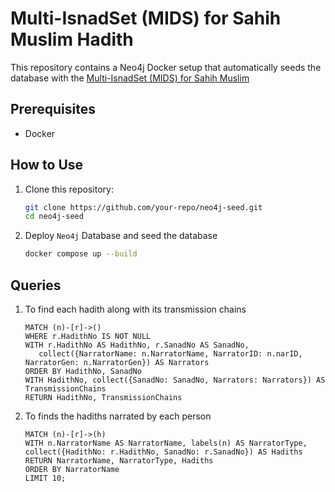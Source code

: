 # Multi-IsnadSet (MIDS) for Sahih Muslim Hadith

This repository contains a Neo4j Docker setup that automatically seeds the database with the [Multi-IsnadSet (MIDS) for Sahih Muslim](https://data.mendeley.com/datasets/gzprcr93zn/2)

## Prerequisites

- Docker

## How to Use

1. Clone this repository:

   ```bash
   git clone https://github.com/your-repo/neo4j-seed.git
   cd neo4j-seed
   ```

2. Deploy `Neo4j` Database and seed the database

   ```bash
   docker compose up --build
   ```

## Queries

1. To find each hadith along with its transmission chains

   ```neo4j
   MATCH (n)-[r]->()
   WHERE r.HadithNo IS NOT NULL
   WITH r.HadithNo AS HadithNo, r.SanadNo AS SanadNo,
      collect({NarratorName: n.NarratorName, NarratorID: n.narID, NarratorGen: n.NarratorGen}) AS Narrators
   ORDER BY HadithNo, SanadNo
   WITH HadithNo, collect({SanadNo: SanadNo, Narrators: Narrators}) AS TransmissionChains
   RETURN HadithNo, TransmissionChains
   ```

2. To finds the hadiths narrated by each person

   ```neo4j
   MATCH (n)-[r]->(h)
   WITH n.NarratorName AS NarratorName, labels(n) AS NarratorType, collect({HadithNo: r.HadithNo, SanadNo: r.SanadNo}) AS Hadiths
   RETURN NarratorName, NarratorType, Hadiths
   ORDER BY NarratorName
   LIMIT 10;
   ```
